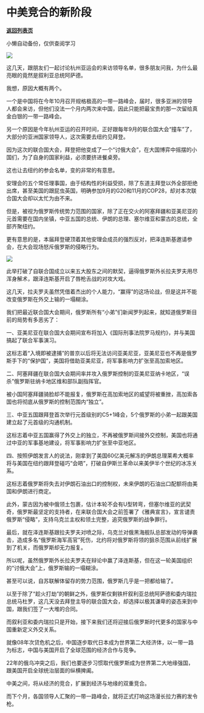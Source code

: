 # 中美竞合的新阶段

[**返回列表页**](/gzh/政事堂2019)

小懒自动备份，仅供查阅学习

![](https://mmbiz.qpic.cn/mmbiz_jpg/rxhS23yu8cMrqT0eiaApfNya8J9L4Y3LKQbgCwYYzfubIu3qicDnMys2xb6UNrSJ23NO21j49fFnVWicG4x1MwQAw/640?wx_fmt=jpeg)

这几天，跟朋友们一起讨论杭州亚运会的来访领导名单，很多朋友问我，为什么最亮眼的竟然是叙利亚总统阿萨德。

我想，原因大概有两个。

一个是中国将在今年10月召开规格极高的一带一路峰会，届时，很多亚洲的领导人都会来访，但他们没法一个月内两次来中国，因此只能把最宝贵的那一次留给真金白银的一带一路峰会。  

另一个原因是今年杭州亚运的召开时间，正好跟每年9月的联合国大会“撞车”了，大部分的亚洲国家领导人，这次需要去纽约见拜登。

因为这次的联合国大会，拜登把他变成了一个“讨俄大会”，在大国博弈中摇摆的小国们，为了自身的国家利益，必须要挤进餐桌旁。  

这也让去纽约的参会名单，变的非常的有意思。

安理会的五个常任理事国，由于结构性的利益受损，除了东道主拜登以外全部拒绝出席，甚至美国的跟屁虫英国，明确参加9月的G20和11月的COP28，却对本次联合国大会却以太忙为由不来。

但是，被视为俄罗斯传统势力范围的国家，除了正在交火的阿塞拜疆和亚美尼亚的元首需要在国内坐镇，中亚五国的总统、伊朗的总理、塞尔维亚和蒙古的总统，全部齐聚纽约。

更有意思的是，本届拜登硬顶着其他安理会成员的强烈反对，把泽连斯基邀请参会，在大会现场怒斥俄罗斯的侵略行为。

![](https://mmbiz.qpic.cn/mmbiz_jpg/rxhS23yu8cMrqT0eiaApfNya8J9L4Y3LKL2MbibPZ48VeicfpnMnf3bcYYiaibYV9PEP31icSQRWeq85TMUr0g3DsXaw/640?wx_fmt=jpeg)

此举打破了自联合国成立以来五大股东之间的默契，逼得俄罗斯外长拉夫罗夫用尽浑身解术，跟泽连斯基开启了唇枪舌战的对攻大戏。

这几天，拉夫罗夫虽然凭借着杰出的个人能力，“赢得”的这场论战，但是这并不能改变俄罗斯在外交上输的一塌糊涂。

我们把最近联合国大会期间，俄罗斯所有“小弟”们新闻罗列起来，就知道俄罗斯目前的局势有多恶劣了：  

一、亚美尼亚在联合国大会期间宣布将加入《国际刑事法院罗马规约》，并与美国搞起了联合军事演习。

这标志着“入境即被逮捕”的普京以后将无法访问亚美尼亚，亚美尼亚也不再是俄罗斯手下的“保护国”，美国将借助亚美尼亚，将军事影响力扩张至高加索地区。

二、阿塞拜疆在联合国大会期间率并攻入俄罗斯控制的亚美尼亚纳卡地区，“误杀”俄罗斯驻纳卡地区维和部队副指挥官。

被小国阿塞拜疆骑脸却不能报复，俄罗斯在高加索地区的威望将被重挫，高加索各国也将彻底从俄罗斯的控制范围内“独立”。

三、中亚五国跟拜登首次举行元首级别的C5+1峰会，5个俄罗斯的小弟一起跟美国建立起了元首级的沟通机制。

这标志着中亚五国赢得了外交上的独立，不再被俄罗斯间接外交控制，美国也将通过中亚的军事基地建设，将军事影响力扩张至中亚地区。

四、按照伊朗发言人的说法，刚拿到了美国60亿美元解冻的伊朗总理莱希大概率将与美国在纽约跟拜登碰巧“会晤”，打破自伊斯兰革命以来美伊半个世纪的冰冻关系。

这标志着俄罗斯将失去对伊朗石油出口的控制权，未来伊朗的石油出口配额将由美国和伊朗进行商定。

此外，蒙古因为被中俄领土包裹，估计本轮不会有U型转弯，但塞尔维亚的武契奇，俄罗斯最坚定的支持者，在来联合国大会之前签署了《雅典宣言》，宣言谴责俄罗斯“侵略”，支持乌克兰主权和领土完整，追究俄罗斯的战争罪行。

最后，就在泽连斯基跟拉夫罗夫对喷之际，乌克兰对俄黑海舰队总部发动的导弹袭击，造成多名“俄罗斯海军高官”死伤，北约将对俄罗斯将领的狙杀范围从前线扩展到了机关，而俄罗斯却无力报复。

所以呢，虽然俄罗斯外长拉夫罗夫在辩论中赢了泽连斯基，但在这一轮美国组织的“讨俄大会”上，俄罗斯输的一塌糊涂。

甚至可以说，自苏联解体留存的势力范围，俄罗斯几乎是一把都给输了。

以至于除了“趁火打劫”的朝鲜之外，俄罗斯仅剩铁杆叙利亚总统阿萨德和委内瑞拉总统马杜罗，这几天没去拜登主导的联合国大会，却选择以极其谦卑的姿态来到中国，跟我们签了一大堆的合同。

而叙利亚和委内瑞拉只是开始，接下来我们还将迎接后俄罗斯时代更多的国家与中国重新定义外交关系。  

就像08年次贷危机之后，中国逐步取代日本成为世界第二大经济体，以一带一路为标志，中国与美国开启了全球范围的经济合作与竞争。

22年的俄乌冲突之后，我们也要逐步习惯取代俄罗斯成为世界第二大地缘强国，跟美国开启全球统治层面的纵横捭阖。

中美之间，将从经济的竞合，扩展到经济与地缘的双重竞合。  

而下个月，各国领导人汇聚的一带一路峰会，就将正式打响这场漫长拉力赛的发令枪。  

